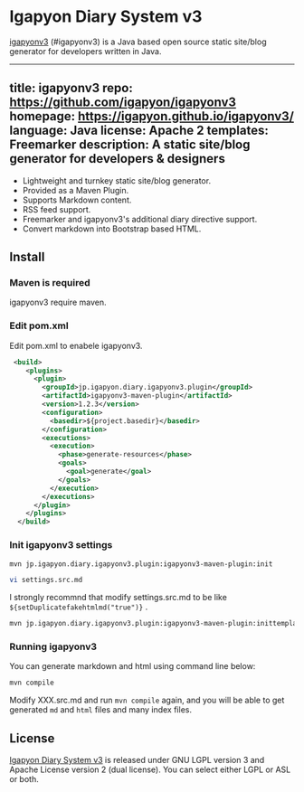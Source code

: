 Igapyon Diary System v3
=======================

[igapyonv3](https://github.com/igapyon/igapyonv3) (#igapyonv3) is a Java based open source static site/blog generator for developers written in Java.

---
title: igapyonv3
repo: https://github.com/igapyon/igapyonv3
homepage: https://igapyon.github.io/igapyonv3/
language: Java
license: Apache 2
templates: Freemarker
description: A static site/blog generator for developers & designers
---

* Lightweight and turnkey static site/blog generator.
* Provided as a Maven Plugin.
* Supports Markdown content.
* RSS feed support.
* Freemarker and igapyonv3's additional diary directive support.
* Convert markdown into Bootstrap based HTML.

## Install

### Maven is required

igapyonv3 require maven.

### Edit pom.xml

Edit pom.xml to enabele igapyonv3.

```xml
 <build>
    <plugins>
      <plugin>
        <groupId>jp.igapyon.diary.igapyonv3.plugin</groupId>
        <artifactId>igapyonv3-maven-plugin</artifactId>
        <version>1.2.3</version>
        <configuration>
          <basedir>${project.basedir}</basedir>
        </configuration>
        <executions>
          <execution>
            <phase>generate-resources</phase>
            <goals>
              <goal>generate</goal>
            </goals>
          </execution>
        </executions>
      </plugin>
    </plugins>
  </build>
```

### Init igapyonv3 settings

```sh
mvn jp.igapyon.diary.igapyonv3.plugin:igapyonv3-maven-plugin:init
```

```sh
vi settings.src.md 
```

I strongly recommnd that modify settings.src.md to be like `${setDuplicatefakehtmlmd("true")}` .

```sh
mvn jp.igapyon.diary.igapyonv3.plugin:igapyonv3-maven-plugin:inittemplate
```

### Running igapyonv3

You can generate markdown and html using command line below:

```sh
mvn compile
```

Modify XXX.src.md and run `mvn compile` again, and you will be able to get generated `md` and `html` files and many index files.

## License

[Igapyon Diary System v3](https://github.com/igapyon/igapyonv3) is released under GNU LGPL version 3 and Apache License version 2 (dual license). 
You can select either LGPL or ASL or both. 
